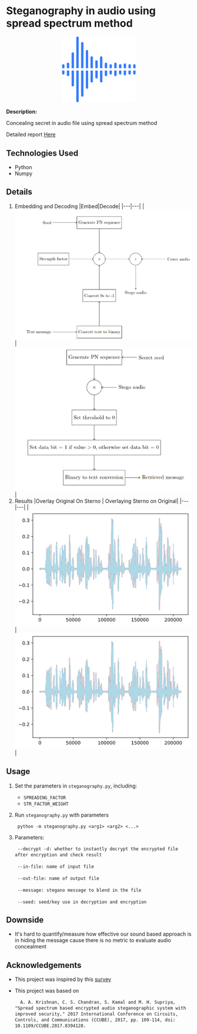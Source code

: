 # Steganography in audio using spread spectrum method

<p align="center">
    <img src="./doc/logo.png" alt="Icon" width="200">
</p>

**Description:**

Concealing secret in audio file using spread spectrum method

Detailed report [Here](https://www.overleaf.com/read/jntzjsrnxsgs)

## Technologies Used

- Python
- Numpy

## Details

1. Embedding and Decoding
   |Embed|Decode|
   |---|---|
   |![Screenshot](./doc/1.1.png)|![Screenshot](./doc/1.2.png)|
2. Results
    |Overlay Original On Sterno | Overlaying Sterno on Original|
    |---|---|
    |![Screenshot](./doc/2.1.png)|![Screenshot](./doc/2.2.png)|

## Usage

1. Set the parameters in `steganography.py`, including:
   - `SPREADING_FACTOR`
   - `STR_FACTOR_WEIGHT`
2. Run `steganography.py` with parameters

   ```[bash]
    python -m steganography.py <arg1> <arg2> <...>
   
   ```

3. Parameters:

   ```[bash]
    --decrypt -d: whether to instantly decrypt the encrypted file after encryption and check result

    --in-file: name of input file

    --out-file: name of output file
    
    --message: stegano message to blend in the file

    --seed: seed/key use in decryption and encryption 
   ```

## Downside

- It's hard to quantify/measure how effective our sound based approach is in hiding the message cause there is no metric to evaluate audio concealment

## Acknowledgements

- This project was inspired by this [survey](https://www.ripublication.com/ijaer18/ijaerv13n2_40.pdf)
- This project was based on

  ```[text]
    A. A. Krishnan, C. S. Chandran, S. Kamal and M. H. Supriya, "Spread spectrum based encrypted audio steganographic system with improved security," 2017 International Conference on Circuits, Controls, and Communications (CCUBE), 2017, pp. 109-114, doi: 10.1109/CCUBE.2017.8394128.
  ```
